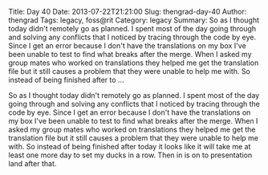 Title: Day 40
Date: 2013-07-22T21:21:00
Slug: thengrad-day-40
Author: thengrad
Tags: legacy, foss@rit
Category: legacy
Summary: So as I thought today didn't remotely go as planned. I spent most of the day going through and solving any conflicts that I noticed by tracing through the code by eye. Since I get an error because I don't have the translations on my box I've been unable to test to find what breaks after the merge. When I asked my group mates who worked on translations they helped me get the translation file but it still causes a problem that they were unable to help me with. So instead of being finished after to ... 

So as I thought today didn't remotely go as planned. I spent most of the day
going through and solving any conflicts that I noticed by tracing through the
code by eye. Since I get an error because I don't have the translations on my
box I've been unable to test to find what breaks after the merge. When I asked
my group mates who worked on translations they helped me get the translation
file but it still causes a problem that they were unable to help me with. So
instead of being finished after today it looks like it will take me at least
one more day to set my ducks in a row. Then in is on to presentation land
after that.

